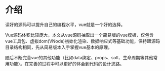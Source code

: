 # 介绍

读好的源码可以提升自己的编程水平，vue就是一个好的选择。

Vue源码体积比较庞大，本文从vue源码抽取出一个简易版的vue模板，仅包含vue工具包、虚拟dom(VNode)初始化渲染、数据响应式等基础功能，保持跟源码目录结构相同，先从简易版本入手掌握vue基本的原理。

随后不断完善vue的其他功能（比如data绑定、props、solt、生命周期等其他常用功能）。在完善的过程中可以更好的体会到代码的设计思路。


